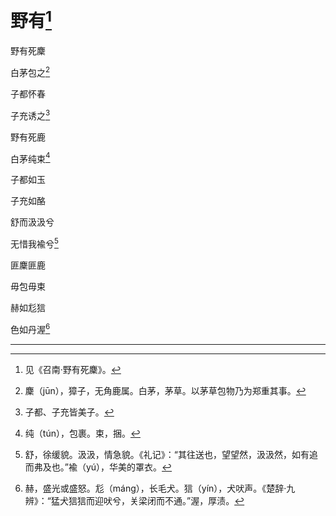    

# 野有[^1]

野有死麇

白茅包之[^2]

子都怀春

子充诱之[^3]

野有死鹿

白茅纯束[^4]

子都如玉

子充如酪

舒而汲汲兮

无惜我褕兮[^5]

匪麇匪鹿

毋包毋束

赫如尨狺

色如丹渥[^6]

* * *

[^1]: 见《召南·野有死麇》。
[^2]: 麇（jūn），獐子，无角鹿属。白茅，茅草。以茅草包物乃为郑重其事。
[^3]: 子都、子充皆美子。
[^4]: 纯（tún），包裹。束，捆。
[^5]: 舒，徐缓貌。汲汲，情急貌。《礼记》：“其往送也，望望然，汲汲然，如有追而弗及也。”褕（yú），华美的罩衣。
[^6]: 赫，盛光或盛怒。尨（máng），长毛犬。狺（yín），犬吠声。《楚辞·九辨》：“猛犬狺狺而迎吠兮，关梁闭而不通。”渥，厚渍。